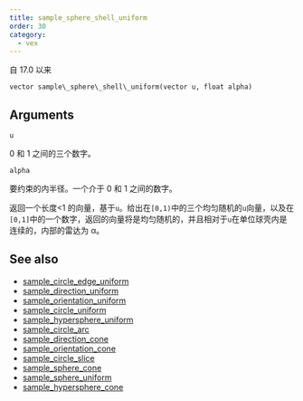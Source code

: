 ```yaml
---
title: sample_sphere_shell_uniform
order: 30
category:
  - vex
---
```


自 17.0 以来

`vector sample\_sphere\_shell\_uniform(vector u, float alpha)`

## Arguments

`u`

0 和 1 之间的三个数字。

`alpha`

要约束的内半径。一个介于 0 和 1 之间的数字。

返回一个长度<1 的向量，基于`u`。给出在`[0,1)`中的三个均匀随机的`u`向量，以及在`[0,1]`中的一个数字，返回的向量将是均匀随机的，并且相对于`u`在单位球壳内是连续的，内部的雷达为 α。

## See also

- [sample_circle_edge_uniform](sample_circle_edge_uniform.html)
- [sample_direction_uniform](sample_direction_uniform.html)
- [sample_orientation_uniform](sample_orientation_uniform.html)
- [sample_circle_uniform](sample_circle_uniform.html)
- [sample_hypersphere_uniform](sample_hypersphere_uniform.html)
- [sample_circle_arc](sample_circle_arc.html)
- [sample_direction_cone](sample_direction_cone.html)
- [sample_orientation_cone](sample_orientation_cone.html)
- [sample_circle_slice](sample_circle_slice.html)
- [sample_sphere_cone](sample_sphere_cone.html)
- [sample_sphere_uniform](sample_sphere_uniform.html)
- [sample_hypersphere_cone](sample_hypersphere_cone.html)
